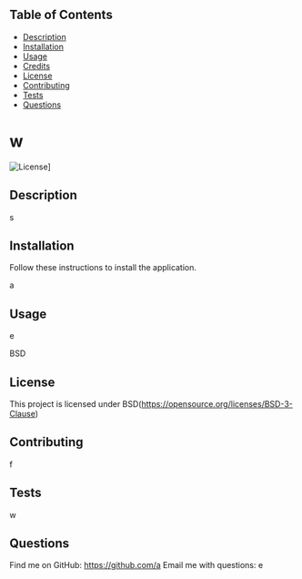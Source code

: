 ## Table of Contents 

  
  * [Description](#description)
  * [Installation](#installation)
  * [Usage](#usage)
  * [Credits](#credits)
  * [License](#license)
  * [Contributing](#contributing)
  * [Tests](#tests)
  * [Questions](#questions)
    
  
# w
![License](https://img.shields.io/badge/License-BSD%203--Clause-blue.svg)]

## Description 

s


## Installation
Follow these instructions to install the application.

a


## Usage 

e

BSD

## License
This project is licensed under BSD(https://opensource.org/licenses/BSD-3-Clause)



## Contributing

f


## Tests

w

## Questions

Find me on GitHub: https://github.com/a
Email me with questions: e

